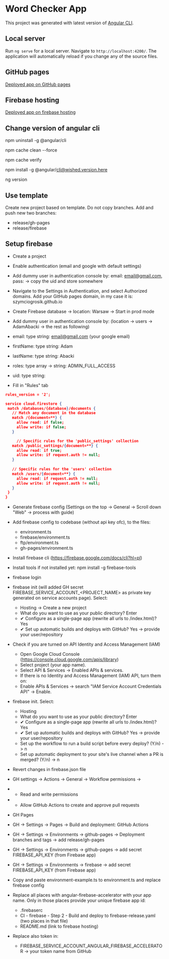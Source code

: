 # Word Checker App

This project was generated with latest version of [Angular CLI](https://github.com/angular/angular-cli).

## Local server

Run `ng serve` for a local server. Navigate to `http://localhost:4200/`. The application will automatically reload if you change any of the source files.

## GitHub pages

[Deployed app on GitHub pages](https://szymciogrosik.github.io/word-checker-app)

## Firebase hosting

[Deployed app on firebase hosting](https://word-checker-app-2cbfd.web.app)

## Change version of angular cli

npm uninstall -g @angular/cli

npm cache clean --force

npm cache verify

npm install -g @angular/cli@wished.version.here

ng version

## Use template

Create new project based on template. Do not copy branches.
Add and push new two branches:
- release/gh-pages
- release/firebase


## Setup firebase

- Create a project
- Enable authentication (email and google with default settings)
- Add dummy user in authentication console by: email: email@gmail.com, pass: <whatever you want> -> copy the uid and store somewhere
- Navigate to the Settings in Authentication, and select Authorized domains. Add your GitHub pages domain, in my case it is: szymciogrosik.github.io

- Create Firebase database -> location: Warsaw -> Start in prod mode
- Add dummy user in authentication console by:  (location -> users -> AdamAbacki -> the rest as following)
- email: type string: email@gmail.com (your google email)
- firstName: type string: Adam
- lastName: type string: Abacki
- roles: type array -> string: ADMIN_FULL_ACCESS
- uid: type string: <copied from authentication>
- Fill in "Rules" tab
```json
rules_version = '2';

service cloud.firestore {
 match /databases/{database}/documents {
   // Match any document in the database
   match /{document=**} {
     allow read: if false;
     allow write: if false;
   }

	 // Specific rules for the 'public_settings' collection
   match /public_settings/{document=**} {
     allow read: if true;
     allow write: if request.auth != null;
   }
   
   // Specific rules for the 'users' collection
   match /users/{document=**} {
     allow read: if request.auth != null;
     allow write: if request.auth != null;
   }
 }
}
```

- Generate firebase config (Settings on the top -> General -> Scroll down "Web" -> process with guide)
- Add firebase config to codebase (without api key ofc), to the files:
  - environment.ts
  - firebase/environment.ts
  - ftp/environment.ts
  - gh-pages/environment.ts

- Install firebase cli (https://firebase.google.com/docs/cli?hl=pl)
- Install tools if not installed yet: npm install -g firebase-tools
- firebase login
- firebase init (will added GH secret FIREBASE_SERVICE_ACCOUNT_<PROJECT_NAME> as private key generated on service accounts page). Select:
  - Hosting -> Create a new project
  - What do you want to use as your public directory? Enter
  - ✔ Configure as a single-page app (rewrite all urls to /index.html)? Yes
  - ✔ Set up automatic builds and deploys with GitHub? Yes -> provide your user/repository
- Check if you are turned on API Identity and Access Management (IAM)
  - Open Google Cloud Console (https://console.cloud.google.com/apis/library)
  - Select project (your app name). 
  - Select API & Services → Enabled APIs & services. 
  - If there is no Identity and Access Management (IAM) API, turn them on:
  - Enable APIs & Services → search "IAM Service Account Credentials API" → Enable.
- firebase init. Select:
  - Hosting
  - What do you want to use as your public directory? Enter
  - ✔ Configure as a single-page app (rewrite all urls to /index.html)? Yes
  - ✔ Set up automatic builds and deploys with GitHub? Yes -> provide your user/repository
  - Set up the workflow to run a build script before every deploy? (Y/n) -> n
  - Set up automatic deployment to your site's live channel when a PR is merged? (Y/n) -> n
- Revert changes in firebase.json file

- GH settings -> Actions -> General -> Workflow permissions ->
- + Read and write permissions
- + Allow GitHub Actions to create and approve pull requests

- GH Pages
- GH -> Settings -> Pages -> Build and deployment: GitHub Actions
- GH -> Settings -> Environments -> github-pages -> Deployment branches and tags -> add release/gh-pages
- GH -> Settings -> Environments -> github-pages -> add secret FIREBASE_API_KEY (from Firebase app)
- GH -> Settings -> Environments -> firebase -> add secret FIREBASE_API_KEY (from Firebase app)

- Copy and paste environment-example.ts to environment.ts and replace firebase config

- Replace all places with angular-firebase-accelerator with your app name. Only in those places provide your unique firebase app id:
  - .firebaserc
  - CI - firebase - Step 2 - Build and deploy to firebase-release.yaml (two places in that file)
  - README.md (link to firebase hosting)

- Replace also token in:
  - FIREBASE_SERVICE_ACCOUNT_ANGULAR_FIREBASE_ACCELERATOR -> your token name from GitHub
